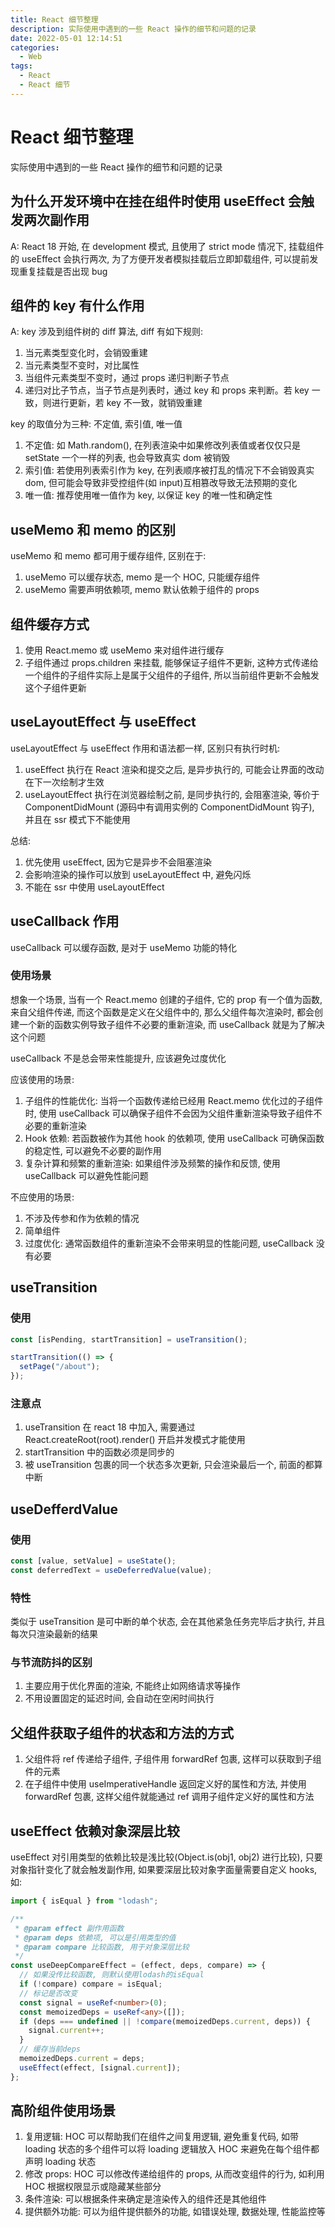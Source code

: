 ```yaml
---
title: React 细节整理
description: 实际使用中遇到的一些 React 操作的细节和问题的记录
date: 2022-05-01 12:14:51
categories:
  - Web
tags:
  - React
  - React 细节
---
```


# React 细节整理

实际使用中遇到的一些 React 操作的细节和问题的记录

## 为什么开发环境中在挂在组件时使用 useEffect 会触发两次副作用

A: React 18 开始, 在 development 模式, 且使用了 strict mode 情况下, 挂载组件的 useEffect 会执行两次, 为了方便开发者模拟挂载后立即卸载组件, 可以提前发现重复挂载是否出现 bug

## 组件的 key 有什么作用

A: key 涉及到组件树的 diff 算法, diff 有如下规则:

1. 当元素类型变化时，会销毁重建
2. 当元素类型不变时，对比属性
3. 当组件元素类型不变时，通过 props 递归判断子节点
4. 递归对比子节点，当子节点是列表时，通过 key 和 props 来判断。若 key 一致，则进行更新，若 key 不一致，就销毁重建

key 的取值分为三种: 不定值, 索引值, 唯一值

1. 不定值: 如 Math.random(), 在列表渲染中如果修改列表值或者仅仅只是 setState 一个一样的列表, 也会导致真实 dom 被销毁
2. 索引值: 若使用列表索引作为 key, 在列表顺序被打乱的情况下不会销毁真实 dom, 但可能会导致非受控组件(如 input)互相篡改导致无法预期的变化
3. 唯一值: 推荐使用唯一值作为 key, 以保证 key 的唯一性和确定性

## useMemo 和 memo 的区别

useMemo 和 memo 都可用于缓存组件, 区别在于:

1. useMemo 可以缓存状态, memo 是一个 HOC, 只能缓存组件
2. useMemo 需要声明依赖项, memo 默认依赖于组件的 props

## 组件缓存方式

1. 使用 React.memo 或 useMemo 来对组件进行缓存
2. 子组件通过 props.children 来挂载, 能够保证子组件不更新, 这种方式传递给一个组件的子组件实际上是属于父组件的子组件, 所以当前组件更新不会触发这个子组件更新

## useLayoutEffect 与 useEffect

useLayoutEffect 与 useEffect 作用和语法都一样, 区别只有执行时机:

1. useEffect 执行在 React 渲染和提交之后, 是异步执行的, 可能会让界面的改动在下一次绘制才生效
2. useLayoutEffect 执行在浏览器绘制之前, 是同步执行的, 会阻塞渲染, 等价于 ComponentDidMount (源码中有调用实例的 ComponentDidMount 钩子), 并且在 ssr 模式下不能使用

总结:

1. 优先使用 useEffect, 因为它是异步不会阻塞渲染
2. 会影响渲染的操作可以放到 useLayoutEffect 中, 避免闪烁
3. 不能在 ssr 中使用 useLayoutEffect

## useCallback 作用

useCallback 可以缓存函数, 是对于 useMemo 功能的特化

### 使用场景

想象一个场景, 当有一个 React.memo 创建的子组件, 它的 prop 有一个值为函数, 来自父组件传递, 而这个函数是定义在父组件中的, 那么父组件每次渲染时, 都会创建一个新的函数实例导致子组件不必要的重新渲染, 而 useCallback 就是为了解决这个问题

useCallback 不是总会带来性能提升, 应该避免过度优化

应该使用的场景:

1. 子组件的性能优化: 当将一个函数传递给已经用 React.memo 优化过的子组件时, 使用 useCallback 可以确保子组件不会因为父组件重新渲染导致子组件不必要的重新渲染
2. Hook 依赖: 若函数被作为其他 hook 的依赖项, 使用 useCallback 可确保函数的稳定性, 可以避免不必要的副作用
3. 复杂计算和频繁的重新渲染: 如果组件涉及频繁的操作和反馈, 使用 useCallback 可以避免性能问题

不应使用的场景:

1. 不涉及传参和作为依赖的情况
2. 简单组件
3. 过度优化: 通常函数组件的重新渲染不会带来明显的性能问题, useCallback 没有必要

## useTransition

### 使用

```js
const [isPending, startTransition] = useTransition();

startTransition(() => {
  setPage("/about");
});
```

### 注意点

1. useTransition 在 react 18 中加入, 需要通过 React.createRoot(root).render(<app />) 开启并发模式才能使用
2. startTransition 中的函数必须是同步的
3. 被 useTransition 包裹的同一个状态多次更新, 只会渲染最后一个, 前面的都算中断

## useDefferdValue

### 使用

```js
const [value, setValue] = useState();
const deferredText = useDeferredValue(value);
```

### 特性

类似于 useTransition 是可中断的单个状态, 会在其他紧急任务完毕后才执行, 并且每次只渲染最新的结果

### 与节流防抖的区别

1. 主要应用于优化界面的渲染, 不能终止如网络请求等操作
2. 不用设置固定的延迟时间, 会自动在空闲时间执行

## 父组件获取子组件的状态和方法的方式

1. 父组件将 ref 传递给子组件, 子组件用 forwardRef 包裹, 这样可以获取到子组件的元素
2. 在子组件中使用 useImperativeHandle 返回定义好的属性和方法, 并使用 forwardRef 包裹, 这样父组件就能通过 ref 调用子组件定义好的属性和方法

## useEffect 依赖对象深层比较

useEffect 对引用类型的依赖比较是浅比较(Object.is(obj1, obj2) 进行比较), 只要对象指针变化了就会触发副作用, 如果要深层比较对象字面量需要自定义 hooks, 如:

```ts
import { isEqual } from "lodash";

/**
 * @param effect 副作用函数
 * @param deps 依赖项, 可以是引用类型的值
 * @param compare 比较函数, 用于对象深层比较
 */
const useDeepCompareEffect = (effect, deps, compare) => {
  // 如果没传比较函数, 则默认使用lodash的isEqual
  if (!compare) compare = isEqual;
  // 标记是否改变
  const signal = useRef<number>(0);
  const memoizedDeps = useRef<any>([]);
  if (deps === undefined || !compare(memoizedDeps.current, deps)) {
    signal.current++;
  }
  // 缓存当前deps
  memoizedDeps.current = deps;
  useEffect(effect, [signal.current]);
};
```

## 高阶组件使用场景

1. 复用逻辑: HOC 可以帮助我们在组件之间复用逻辑, 避免重复代码, 如带 loading 状态的多个组件可以将 loading 逻辑放入 HOC 来避免在每个组件都声明 loading 状态
2. 修改 props: HOC 可以修改传递给组件的 props, 从而改变组件的行为, 如利用 HOC 根据权限显示或隐藏某些部分
3. 条件渲染: 可以根据条件来确定是渲染传入的组件还是其他组件
4. 提供额外功能: 可以为组件提供额外的功能, 如错误处理, 数据处理, 性能监控等
